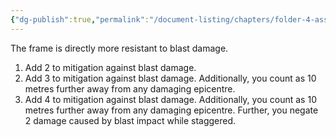 ```yaml
---
{"dg-publish":true,"permalink":"/document-listing/chapters/folder-4-assembly/hull-and-os-tags-folder/tag-plating-blast/"}
---
```


The frame is directly more resistant to blast damage.

1. Add 2 to mitigation against blast damage.
2. Add 3 to mitigation against blast damage. Additionally, you count as 10 metres further away from any damaging epicentre.
3. Add 4 to mitigation against blast damage.  Additionally, you count as 10 metres further away from any damaging epicentre. Further, you negate 2 damage caused by blast impact while staggered.